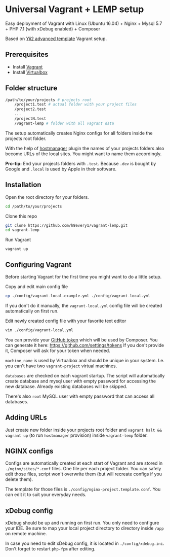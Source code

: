 # Universal Vagrant + LEMP setup

Easy deployment of Vagrant with Linux (Ubuntu 16.04) + Nginx + Mysql 5.7 + PHP 7.1 (with xDebug enabled) + Composer

Based on [Yii2 advanced template](https://github.com/yiisoft/yii2-app-advanced) Vagrant setup.

## Prerequisites

* Install [Vagrant](https://www.vagrantup.com/docs/installation/)
* Install [Virtualbox](https://www.virtualbox.org/manual/ch01.html#intro-installing)

## Folder structure

```bash
/path/to/your/projects # projects root
    /project1.test # actual folder with your project files
    /project2.test
    ...
    /projectN.test
    /vagrant-lemp # folder with all vagrant data
```

The setup automatically creates Nginx configs for all folders inside the projects root folder.

With the help of [hostmanager](https://github.com/devopsgroup-io/vagrant-hostmanager) plugin the names of your projects folders also become URLs of the local sites. You might want to name them accordingly.

**Pro-tip:**
End your projects folders with `.test`. Because `.dev` is bought by Google and `.local` is used by Apple in their software.


## Installation

Open the root directory for your folders.

```bash
cd /path/to/your/projects
```

Clone this repo
```bash
git clone https://github.com/h8every1/vagrant-lemp.git
cd vagrant-lemp 
```

Run Vagrant
```
vagrant up
```

## Configuring Vagrant
Before starting Vagrant for the first time you might want to do a little setup.

Copy and edit main config file
```bash
cp ./config/vagrant-local.example.yml ./config/vagrant-local.yml
```
If you don't do it manually, the `vagrant-local.yml` config file will be created automatically on first run.

Edit newly created config file with your favorite text editor
```bash
vim ./config/vagrant-local.yml
```

You can provide your [GitHub token](https://github.com/blog/1509-personal-api-tokens) which will be used by Composer. You can generate it here: https://github.com/settings/tokens If you don't provide it, Composer will ask for your token when needed.

`machine_name` is used by Virtualbox and should be unique in your system. I.e. you can't have two `vagrant-project` virtual machines.

`databases` are checked on each vagrant startup. The script will automatically create database and mysql user with empty password for accessing the new database. Already existing databases will be skipped.

There's also `root` MySQL user with empty password that can access all databases.

## Adding URLs

Just create new folder inside your projects root folder and `vagrant halt && vagrant up` (to run `hostmanager` provision) inside `vagrant-lemp` folder.

## NGINX configs

Configs are automatically created at each start of Vagrant and are stored in `./nginx/sites/*.conf` files. One file per each project folder. You can safely edit those files, script won't overwrite them (but will recreate configs if you delete them).

The template for those files is `./config/nginx-project.template.conf`. You can edit it to suit your everyday needs.

## xDebug config
xDebug should be up and running on first run. You only need to configure your IDE. Be sure to map your local project directory to directory inside `/app` on remote machine.

In case you need to edit xDebug config, it is located in `./config/xdebug.ini`. Don't forget to restart `php-fpm` after editing.
